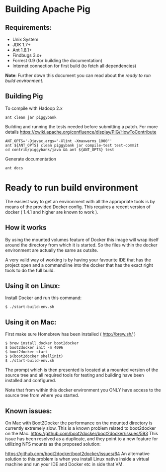 # Building Apache Pig

## Requirements:

* Unix System
* JDK 1.7+
* Ant 1.8.1+
* Findbugs 3.x+
* Forrest 0.9 (for building the documentation)
* Internet connection for first build (to fetch all dependencies)

**Note**: Further down this document you can read about the _ready to run build environment_.

## Building Pig

To compile with Hadoop 2.x 

    ant clean jar piggybank

Building and running the tests needed before submitting a patch.
For more details https://cwiki.apache.org/confluence/display/PIG/HowToContribute
    
    ANT_OPTS='-Djavac.args="-Xlint -Xmaxwarns 1000"'
    ant ${ANT_OPTS} clean piggybank jar compile-test test-commit
    cd contrib/piggybank/java && ant ${ANT_OPTS} test

Generate documentation

    ant docs

# Ready to run build environment
The easiest way to get an environment with all the appropriate tools is by means
of the provided Docker config.
This requires a recent version of docker ( 1.4.1 and higher are known to work ).

## How it works
By using the mounted volumes feature of Docker this image will wrap itself around the directory from which it is started.
So the files within the docker environment are actually the same as outsite.

A very valid way of working is by having your favourite IDE that has the project 
open and a commandline into the docker that has the exact right tools to do the full build.

## Using it on Linux:
Install Docker and run this command:

    $ ./start-build-env.sh

## Using it on Mac:
First make sure Homebrew has been installed ( http://brew.sh/ )
    
    $ brew install docker boot2docker
    $ boot2docker init -m 4096
    $ boot2docker start
    $ $(boot2docker shellinit)
    $ ./start-build-env.sh

The prompt which is then presented is located at a mounted version of the source tree
and all required tools for testing and building have been installed and configured.

Note that from within this docker environment you ONLY have access to the source
tree from where you started. 

## Known issues:
On Mac with Boot2Docker the performance on the mounted directory is currently extremely slow.
This is a known problem related to boot2docker on the Mac.
https://github.com/boot2docker/boot2docker/issues/593
    This issue has been resolved as a duplicate, and they point to a new feature for utilizing NFS mounts as the proposed solution:

https://github.com/boot2docker/boot2docker/issues/64
    An alternative solution to this problem is when you install Linux native inside a virtual machine and run your IDE and Docker etc in side that VM.

